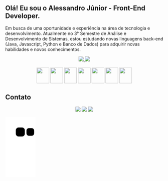 ## Olá! Eu sou o Alessandro Júnior - Front-End Developer.

 Em busca de uma oportunidade e experiência na área de tecnologia e desenvolvimento. Atualmente no 3° Semestre de Análise e Desenvolvimento de Sistemas, estou estudando
 novas linguagens back-end (Java, Javascript, Python e Banco de Dados) para adquirir novas habilidades e novos conhecimentos.
 
 

 
 <div align="center">
  <a href="https://github.com/alvesalejr">
  <img height="180em" src="https://github-readme-stats.vercel.app/api?username=alvesalejr&show_icons=true&theme=great-gatsby&include_all_commits=true&count_private=true"/>
  <img height="180em" src="https://github-readme-stats.vercel.app/api/top-langs/?username=alvesalejr&layout=compact&langs_count=7&theme=great-gatsby"/>
  </a>
</div>
 
<div align="center"><br>
   <img height="50" width="40" src="https://cdn.jsdelivr.net/gh/devicons/devicon/icons/java/java-original.svg" />
   <img  height="50" width="40" src="https://cdn.jsdelivr.net/gh/devicons/devicon/icons/javascript/javascript-original.svg" />
   <img  height="50" width="40" src="https://cdn.jsdelivr.net/gh/devicons/devicon/icons/css3/css3-original.svg" />
   <img  height="50" width="40" src="https://cdn.jsdelivr.net/gh/devicons/devicon/icons/html5/html5-original.svg" />
   <img  height="50" width="40" src="https://cdn.jsdelivr.net/gh/devicons/devicon/icons/python/python-original.svg" />
   <img  height="50" width="40" src="https://cdn.jsdelivr.net/gh/devicons/devicon/icons/bootstrap/bootstrap-plain.svg" />
   <img  height="50" width="40" src="https://cdn.jsdelivr.net/gh/devicons/devicon/icons/visualstudio/visualstudio-plain.svg" />
</div>

 ## Contato
 <div align="center">
  <a href = "mailto:alvesalejr@gmail.com"><img src="https://img.shields.io/badge/-Gmail-%23333?style=for-the-badge&logo=gmail&logoColor=white" target="_blank"></a>
  <a href="https://www.linkedin.com/in/alvesalejr" target="_blank"><img src="https://img.shields.io/badge/-LinkedIn-%230077B5?style=for-the-badge&logo=linkedin&logoColor=white" target="_blank"></a>
  <a href="https://instagram.com/dev.alvesalejr" target="_blank"><img src="https://img.shields.io/badge/-Instagram-%23E4405F?style=for-the-badge&logo=instagram&logoColor=white" target="_blank"></a>
 </div>
 
![Snake animation](https://github.com/alvesalejr/alvesalejr/blob/output/github-contribution-grid-snake.svg)
